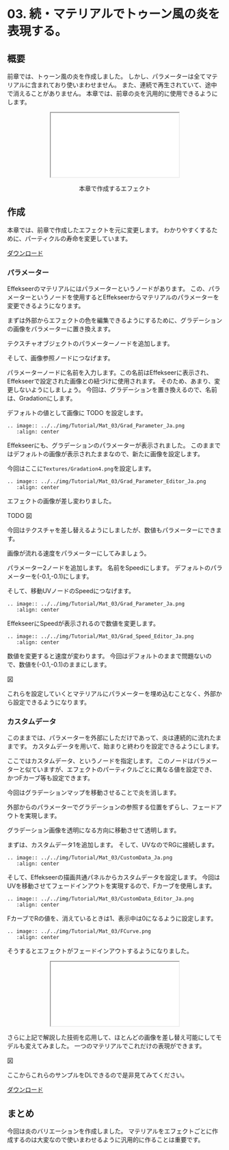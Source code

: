 # 03. 続・マテリアルでトゥーン風の炎を表現する。

## 概要

前章では、トゥーン風の炎を作成しました。
しかし、パラメーターは全てマテリアルに含まれており使いまわせません。
また、連続で再生されていて、途中で消えることがありません。
本章では、前章の炎を汎用的に使用できるようにします。

<div align="center">
<iframe src='../../Effects/viewer_ja.html#Tutorials/Mat_03/Fire.efkefc'></iframe>
<p>本章で作成するエフェクト</p>
</div>

## 作成

本章では、前章で作成したエフェクトを元に変更します。
わかりやすくするために、パーティクルの寿命を変更しています。

<a href="../../Effects/Tutorials/Mat_03_01.zip">ダウンロード</a>

### パラメーター

Effekseerのマテリアルにはパラメーターというノードがあります。
この、パラメーターというノードを使用するとEffekseerからマテリアルのパラメーターを変更できるようになります。

まずは外部からエフェクトの色を編集できるようにするために、グラデーションの画像をパラメーターに置き換えます。

テクスチャオブジェクトのパラメーターノードを追加します。

そして、画像参照ノードにつなげます。

パラメーターノードに名前を入力します。この名前はEffekseerに表示され、Effekseerで設定された画像との紐づけに使用されます。
そのため、あまり、変更しないようにしましょう。
今回は、グラデーションを置き換えるので、名前は、Gradationにします。

デフォルトの値として画像に TODO を設定します。

```eval_rst
.. image:: ../../img/Tutorial/Mat_03/Grad_Parameter_Ja.png
   :align: center
```

Effekseerにも、グラデーションのパラメーターが表示されました。
このままではデフォルトの画像が表示されたままなので、新たに画像を設定します。

今回はここに``` Textures/Gradation4.png ```を設定します。

```eval_rst
.. image:: ../../img/Tutorial/Mat_03/Grad_Parameter_Editor_Ja.png
   :align: center
```

エフェクトの画像が差し変わりました。

TODO 図

今回はテクスチャを差し替えるようにしましたが、数値もパラメーターにできます。

画像が流れる速度をパラメーターにしてみましょう。

パラメーター2ノードを追加します。
名前をSpeedにします。
デフォルトのパラメーターを(-0.1,-0.1)にします。

そして、移動UVノードのSpeedにつなげます。

```eval_rst
.. image:: ../../img/Tutorial/Mat_03/Grad_Parameter_Ja.png
   :align: center
```

EffekseerにSpeedが表示されるので数値を変更します。

```eval_rst
.. image:: ../../img/Tutorial/Mat_03/Grad_Speed_Editor_Ja.png
   :align: center
```

数値を変更すると速度が変わります。
今回はデフォルトのままで問題ないので、数値を(-0.1,-0.1)のままにします。

図

これらを設定していくとマテリアルにパラメーターを埋め込むことなく、外部から設定できるようになります。

### カスタムデータ

このままでは、パラメーターを外部にしただけであって、炎は連続的に流れたままです。
カスタムデータを用いて、始まりと終わりを設定できるようにします。

ここではカスタムデータ、というノードを指定します。
このノードはパラメーターと似ていますが、エフェクトのパーティクルごとに異なる値を設定でき、
かつFカーブ等も設定できます。

今回はグラデーションマップを移動させることで炎を消します。

外部からのパラメーターでグラデーションの参照する位置をずらし、フェードアウトを実現します。

グラデーション画像を透明になる方向に移動させて透明します。

まずは、カスタムデータ1を追加します。
そして、UVなのでRGに接続します。


```eval_rst
.. image:: ../../img/Tutorial/Mat_03/CustomData_Ja.png
   :align: center
```

そして、Effekseerの描画共通パネルからカスタムデータを設定します。
今回はUVを移動させてフェードインアウトを実現するので、Fカーブを使用します。

```eval_rst
.. image:: ../../img/Tutorial/Mat_03/CustomData_Editor_Ja.png
   :align: center
```

FカーブでRの値を、消えているときは1、表示中は0になるように設定します。

```eval_rst
.. image:: ../../img/Tutorial/Mat_03/FCurve.png
   :align: center
```

そうするとエフェクトがフェードインアウトするようになりました。

<div align="center">
<iframe src='../../Effects/viewer_ja.html#Tutorials/Mat_03/Fire.efkefc'></iframe>
</div>

さらに上記で解説した技術を応用して、ほとんどの画像を差し替え可能にしてモデルも変えてみました。
一つのマテリアルでこれだけの表現ができます。

図

ここからこれらのサンプルをDLできるので是非見てみてください。

<a href="../../Effects/Tutorials/Mat_03_02.zip">ダウンロード</a>

## まとめ

今回は炎のバリエーションを作成しました。
マテリアルをエフェクトごとに作成するのは大変なので使いまわせるように汎用的に作ることは重要です。

